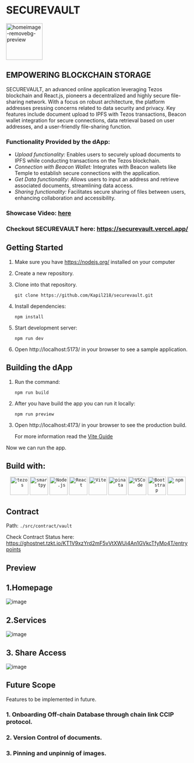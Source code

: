  
 <h1>SECUREVAULT </h1>
<img width="100"  alt="homeimage-removebg-preview" src="https://github.com/Kapil218/securevault/assets/90231718/14fdf9eb-2fba-431b-8afb-43d0df0f4313">

## EMPOWERING BLOCKCHAIN STORAGE
 SECUREVAULT, an advanced online application leveraging Tezos blockchain and React.js, pioneers a decentralized and highly secure file-sharing network. With a focus on robust architecture, the platform addresses pressing concerns related to data security and privacy. Key features include document upload to IPFS with Tezos transactions, Beacon wallet integration for secure connections, data retrieval based on user addresses, and a user-friendly file-sharing function.

 ### Functionality Provided by the dApp:
   - *Upload functionality:* Enables users to securely upload documents to IPFS while conducting transactions on the Tezos blockchain.
   - *Connection with Beacon Wallet:* Integrates with Beacon wallets like Temple to establish secure connections with the application.
   - *Get Data functionality:* Allows users to input an address and retrieve associated documents, streamlining data access.
   - *Sharing functionality:* Facilitates secure sharing of files between users, enhancing collaboration and accessibility.

  ### Showcase Video:  [here][link]

  [link]:https://www.loom.com/share/0cc5c25634e74e46991a4f3dbe9d5c3e?sid=63f5320e-c2d0-4235-bb76-cd5cf9313d89

###  Checkout SECUREVAULT here: https://securevault.vercel.app/

## Getting Started

1. Make sure you have https://nodejs.org/ installed on your computer
2. Create a new repository.
3. Clone into that repository.

   `git clone https://github.com/Kapil218/securevault.git`


4. Install dependencies:

   `npm install`

5. Start development server:

   `npm run dev`

6. Open http://localhost:5173/ in your browser to see a sample application.

## Building the dApp

1. Run the command:

   `npm run build`

2. After you have build the app you can run it locally:

   `npm run preview`

3. Open http://localhost:4173/ in your browser to see the production build. 

   For more information read the [Vite Guide](https://vitejs.dev/guide/static-deploy.html)

 Now we can run the app. 
## Build with:
  <div align="center">
  <code><img width="50" src="https://github.com/Kapil218/securevault/assets/90231718/856757c2-f978-452c-9272-b25a59238add" alt="tezos" title="tezos"/></code>
	<code><img width="50" src="https://github.com/Kapil218/securevault/assets/90231718/9135f4c1-489f-4264-9445-cd39b8966e48" alt="smartpy" title="smartpy"/></code>
	<code><img width="50" src="https://user-images.githubusercontent.com/25181517/183568594-85e280a7-0d7e-4d1a-9028-c8c2209e073c.png" alt="Node.js" title="Node.js"/></code>
	<code><img width="50" src="https://user-images.githubusercontent.com/25181517/183897015-94a058a6-b86e-4e42-a37f-bf92061753e5.png" alt="React" title="React"/></code>
	<code><img width="50" src="https://github.com/marwin1991/profile-technology-icons/assets/62091613/b40892ef-efb8-4b0e-a6b5-d1cfc2f3fc35" alt="Vite" title="Vite"/></code>
	<code><img width="50" src="https://github.com/Kapil218/securevault/assets/90231718/ce4da4fa-75bf-4339-8f5b-4c4fb4ccf8f0" alt="pinata" title="pinata"/></code>
	<code><img width="50" src="https://user-images.githubusercontent.com/25181517/192108891-d86b6220-e232-423a-bf5f-90903e6887c3.png" alt="VSCode" title="Visual Studio Code"/></code>
	<code><img width="50" src="https://user-images.githubusercontent.com/25181517/183898054-b3d693d4-dafb-4808-a509-bab54cf5de34.png" alt="Bootstrap" title="Bootstrap"/></code>
	<code><img width="50" src="https://user-images.githubusercontent.com/25181517/121401671-49102800-c959-11eb-9f6f-74d49a5e1774.png" alt="npm" title="npm"/></code>
 
   


  



</div>
 
## Contract 
Path: `./src/contract/vault`

Check Contract Status here:
https://ghostnet.tzkt.io/KT1V9xzYrd2mF5vVtXWUi4An1GVkcTfyMo4T/entrypoints
## Preview
  ## 1.Homepage
  
 ![image](https://github.com/Kapil218/securevault/assets/90231718/ac5f0f0d-fabc-42eb-a27b-ec212a0b7a63)
  ## 2.Services
 ![image](https://github.com/Kapil218/securevault/assets/90231718/811bc425-4a1c-4a9c-a478-55133ec9c35a)
 ## 3. Share Access
 ![image](https://github.com/Kapil218/securevault/assets/90231718/6cce9b01-8fac-42fe-a5a1-a7af30d1d62d)

## Future Scope
Features to be implemented in future.
 ### 1. Onboarding Off-chain Database through chain link CCIP protocol.
 ### 2. Version Control of documents.
 ### 3. Pinning and unpinnig of images.
   



